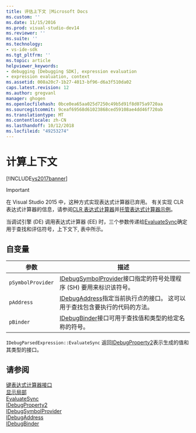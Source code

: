 ```yaml
---
title: 评估上下文 |Microsoft Docs
ms.custom: ''
ms.date: 11/15/2016
ms.prod: visual-studio-dev14
ms.reviewer: ''
ms.suite: ''
ms.technology:
- vs-ide-sdk
ms.tgt_pltfrm: ''
ms.topic: article
helpviewer_keywords:
- debugging [Debugging SDK], expression evaluation
- expression evaluation, context
ms.assetid: 008a20c7-1b27-4013-bf96-d6a3f510da02
caps.latest.revision: 12
ms.author: gregvanl
manager: ghogen
ms.openlocfilehash: 0bce0ea65aa025d7250c49b5d91f8d075a9720aa
ms.sourcegitcommit: 9ceaf69568d61023868ced59108ae4dd46f720ab
ms.translationtype: MT
ms.contentlocale: zh-CN
ms.lasthandoff: 10/12/2018
ms.locfileid: "49253274"
---
```

# <a name="evaluation-context"></a>计算上下文
[!INCLUDE[vs2017banner](../../includes/vs2017banner.md)]

> [!IMPORTANT]
>  在 Visual Studio 2015 中，这种方式实现表达式计算器已弃用。 有关实现 CLR 表达式计算器的信息，请参阅[CLR 表达式计算器](https://github.com/Microsoft/ConcordExtensibilitySamples/wiki/CLR-Expression-Evaluators)并[托管表达式计算器示例](https://github.com/Microsoft/ConcordExtensibilitySamples/wiki/Managed-Expression-Evaluator-Sample)。  
  
 当调试引擎 (DE) 调用表达式计算器 (EE) 时，三个参数传递给[EvaluateSync](../../extensibility/debugger/reference/idebugparsedexpression-evaluatesync.md)确定用于查找和评估符号，上下文下, 表中所示。  
  
## <a name="arguments"></a>自变量  
  
|参数|描述|  
|--------------|-----------------|  
|`pSymbolProvider`|[IDebugSymbolProvider](../../extensibility/debugger/reference/idebugsymbolprovider.md)接口指定的符号处理程序 (SH) 要用来标识该符号。|  
|`pAddress`|[IDebugAddress](../../extensibility/debugger/reference/idebugaddress.md)指定当前执行点的接口。 这可以用于查找包含要执行的代码的方法。|  
|`pBinder`|[IDebugBinder](../../extensibility/debugger/reference/idebugbinder.md)接口可用于查找值和类型的给定名称的符号。|  
  
 `IDebugParsedExpression::EvaluateSync` 返回[IDebugProperty2](../../extensibility/debugger/reference/idebugproperty2.md)表示生成的值和其类型的接口。  
  
## <a name="see-also"></a>请参阅  
 [键表达式计算器接口](../../extensibility/debugger/key-expression-evaluator-interfaces.md)   
 [显示局部](../../extensibility/debugger/displaying-locals.md)   
 [EvaluateSync](../../extensibility/debugger/reference/idebugparsedexpression-evaluatesync.md)   
 [IDebugProperty2](../../extensibility/debugger/reference/idebugproperty2.md)   
 [IDebugSymbolProvider](../../extensibility/debugger/reference/idebugsymbolprovider.md)   
 [IDebugAddress](../../extensibility/debugger/reference/idebugaddress.md)   
 [IDebugBinder](../../extensibility/debugger/reference/idebugbinder.md)

